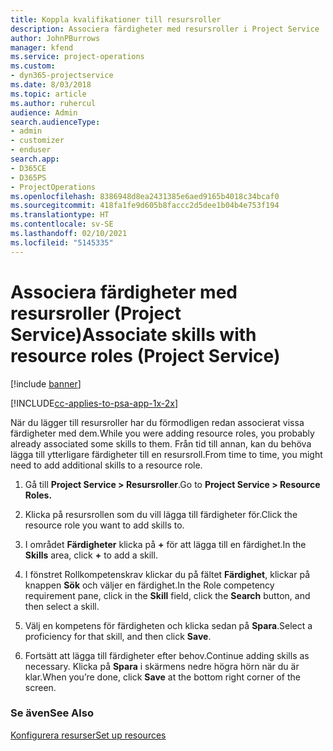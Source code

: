 ```yaml
---
title: Koppla kvalifikationer till resursroller
description: Associera färdigheter med resursroller i Project Service
author: JohnPBurrows
manager: kfend
ms.service: project-operations
ms.custom:
- dyn365-projectservice
ms.date: 8/03/2018
ms.topic: article
ms.author: ruhercul
audience: Admin
search.audienceType:
- admin
- customizer
- enduser
search.app:
- D365CE
- D365PS
- ProjectOperations
ms.openlocfilehash: 8386948d8ea2431385e6aed9165b4018c34bcaf0
ms.sourcegitcommit: 418fa1fe9d605b8faccc2d5dee1b04b4e753f194
ms.translationtype: HT
ms.contentlocale: sv-SE
ms.lasthandoff: 02/10/2021
ms.locfileid: "5145335"
---
```

# <a name="associate-skills-with-resource-roles-project-service"></a><span data-ttu-id="9718c-103">Associera färdigheter med resursroller (Project Service)</span><span class="sxs-lookup"><span data-stu-id="9718c-103">Associate skills with resource roles (Project Service)</span></span>

[!include [banner](../includes/psa-now-project-operations.md)]

[!INCLUDE[cc-applies-to-psa-app-1x-2x](../includes/cc-applies-to-psa-app-1x-2x.md)]

<span data-ttu-id="9718c-104">När du lägger till resursroller har du förmodligen redan associerat vissa färdigheter med dem.</span><span class="sxs-lookup"><span data-stu-id="9718c-104">While you were adding resource roles, you probably already associated some skills to them.</span></span> <span data-ttu-id="9718c-105">Från tid till annan, kan du behöva lägga till ytterligare färdigheter till en resursroll.</span><span class="sxs-lookup"><span data-stu-id="9718c-105">From time to time, you might need to add additional skills to a resource role.</span></span>  
  
1.  <span data-ttu-id="9718c-106">Gå till **Project Service > Resursroller**.</span><span class="sxs-lookup"><span data-stu-id="9718c-106">Go to **Project Service > Resource Roles.**</span></span>  
  
2.  <span data-ttu-id="9718c-107">Klicka på resursrollen som du vill lägga till färdigheter för.</span><span class="sxs-lookup"><span data-stu-id="9718c-107">Click the resource role you want to add skills to.</span></span>  
  
3.  <span data-ttu-id="9718c-108">I området **Färdigheter** klicka på **+** för att lägga till en färdighet.</span><span class="sxs-lookup"><span data-stu-id="9718c-108">In the **Skills** area, click **+** to add a skill.</span></span>  
  
4.  <span data-ttu-id="9718c-109">I fönstret Rollkompetenskrav klickar du på fältet **Färdighet**, klickar på knappen **Sök** och väljer en färdighet.</span><span class="sxs-lookup"><span data-stu-id="9718c-109">In the Role competency requirement pane, click in the **Skill** field, click the **Search** button,  and then select a skill.</span></span>  
  
5.  <span data-ttu-id="9718c-110">Välj en kompetens för färdigheten och klicka sedan på **Spara**.</span><span class="sxs-lookup"><span data-stu-id="9718c-110">Select a proficiency for that skill, and then click **Save**.</span></span>  
  
6.  <span data-ttu-id="9718c-111">Fortsätt att lägga till färdigheter efter behov.</span><span class="sxs-lookup"><span data-stu-id="9718c-111">Continue adding skills as necessary.</span></span> <span data-ttu-id="9718c-112">Klicka på **Spara** i skärmens nedre högra hörn när du är klar.</span><span class="sxs-lookup"><span data-stu-id="9718c-112">When you’re done, click **Save** at the bottom right corner of the screen.</span></span>  
  
### <a name="see-also"></a><span data-ttu-id="9718c-113">Se även</span><span class="sxs-lookup"><span data-stu-id="9718c-113">See Also</span></span>  
 [<span data-ttu-id="9718c-114">Konfigurera resurser</span><span class="sxs-lookup"><span data-stu-id="9718c-114">Set up resources</span></span>](../psa/set-up-resources.md)
